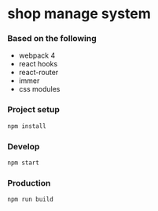 # shop manage system
### Based on the following
* webpack 4
* react hooks
* react-router
* immer
* css modules

### Project setup
```bash
npm install
```

### Develop
```bash
npm start
```

### Production
```bash
npm run build
```